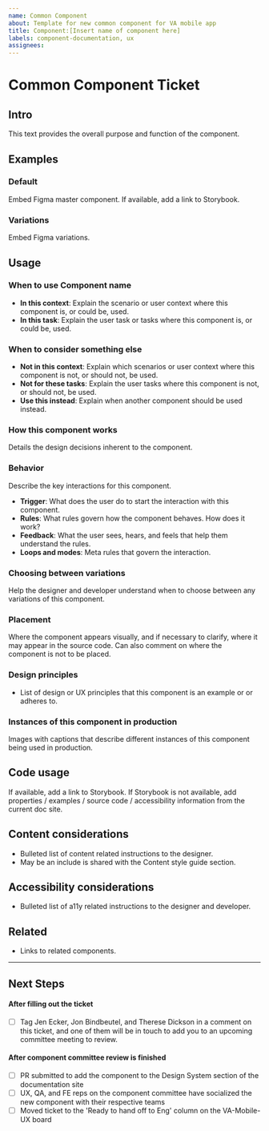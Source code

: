 ```yaml
---
name: Common Component
about: Template for new common component for VA mobile app
title: Component:[Insert name of component here]
labels: component-documentation, ux
assignees:
---
```

<!-- Please fill out all of the relevant sections of this template. Please do not delete any areas of this template. It's ok if it's a draft, that's the point. This is just the first step in fleshing out documentation and the Component Committee will help. Any section that doesn't need to have info should be labeled as NA -->

# Common Component Ticket
<!-- Goal of these tickets: Add new common components to, or make updates for existing components in, the VA mobile app design system. Only a subset of these will be applicable for updating a component, mark other ones as NA -->

## Intro
This text provides the overall purpose and function of the component.

## Examples

### Default
Embed Figma master component.
If available, add a link to Storybook.

### Variations
Embed Figma variations.

## Usage

### When to use Component name
* **In this context**: Explain the scenario or user context where this component is, or could be, used.
* **In this task**: Explain the user task or tasks where this component is, or could be, used.

### When to consider something else
* **Not in this context**: Explain which scenarios or user context where this component is not, or should not, be used.
* **Not for these tasks**: Explain the user tasks where this component is not, or should not, be used.
* **Use this instead**: Explain when another component should be used instead.

### How this component works
Details the design decisions inherent to the component.

### Behavior
Describe the key interactions for this component.
* **Trigger**: What does the user do to start the interaction with this component.
* **Rules**: What rules govern how the component behaves. How does it work?
* **Feedback**: What the user sees, hears, and feels that help them understand the rules.
* **Loops and modes**: Meta rules that govern the interaction.

### Choosing between variations
Help the designer and developer understand when to choose between any variations of this component.

### Placement
Where the component appears visually, and if necessary to clarify, where it may appear in the source code. Can also comment on where the component is not to be placed.

### Design principles
* List of design or UX principles that this component is an example or or adheres to.

### Instances of this component in production
Images with captions that describe different instances of this component being used in production.

## Code usage
If available, add a link to Storybook.
If Storybook is not available, add properties / examples / source code / accessibility information from the current doc site.

## Content considerations
* Bulleted list of content related instructions to the designer.
* May be an include is shared with the Content style guide section.

## Accessibility considerations
* Bulleted list of a11y related instructions to the designer and developer.

## Related
* Links to related components.

----------

## Next Steps
<!-- Steps in process: cross-practice review with UX, QA and FE (loop as needed), add to documentation site, then hand off to Eng for implementation. -->

#### After filling out the ticket
- [ ] Tag Jen Ecker, Jon Bindbeutel, and Therese Dickson in a comment on this ticket, and one of them will be in touch to add you to an upcoming committee meeting to review.

#### After component committee review is finished
- [ ] PR submitted to add the component to the Design System section of the documentation site
- [ ] UX, QA, and FE reps on the component committee have socialized the new component with their respective teams
- [ ] Moved ticket to the 'Ready to hand off to Eng' column on the VA-Mobile-UX board
